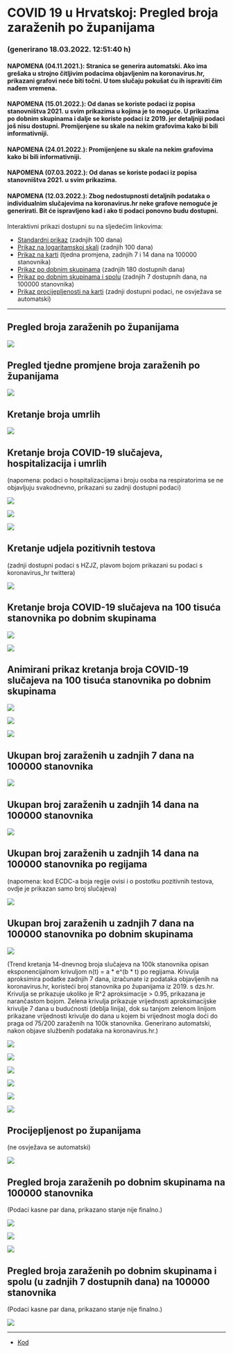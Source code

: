 # COVID 19 u Hrvatskoj: Pregled broja zaraženih po županijama

### (generirano 18.03.2022. 12:51:40 h)

#### NAPOMENA (04.11.2021.): Stranica se generira automatski. Ako ima grešaka u strojno čitljivim podacima objavljenim na koronavirus.hr, prikazani grafovi neće biti točni. U tom slučaju pokušat ću ih ispraviti čim nađem vremena.

#### NAPOMENA (15.01.2022.): Od danas se koriste podaci iz popisa stanovništva 2021. u svim prikazima u kojima je to moguće. U prikazima po dobnim skupinama i dalje se koriste podaci iz 2019. jer detaljniji podaci još nisu dostupni. Promijenjene su skale na nekim grafovima kako bi bili informativniji.

#### NAPOMENA (24.01.2022.): Promijenjene su skale na nekim grafovima kako bi bili informativniji.

#### NAPOMENA (07.03.2022.): Od danas se koriste podaci iz popisa stanovništva 2021. u svim prikazima.

#### NAPOMENA (12.03.2022.): Zbog nedostupnosti detaljnih podataka o individualnim slučajevima na koronavirus.hr neke grafove nemoguće je generirati. Bit će ispravljeno kad i ako ti podaci ponovno budu dostupni.

Interaktivni prikazi dostupni su na sljedećim linkovima:

- [Standardni prikaz](html/index.html) (zadnjih 100 dana)
- [Prikaz na logaritamskoj skali](html/index_log.html) (zadnjih 100 dana)
- [Prikaz na karti](html/index_map.html) (tjedna promjena, zadnjih 7 i 14 dana na 100000 stanovnika)
- [Prikaz po dobnim skupinama](html/index_per_age.html) (zadnjih 180 dostupnih dana)
- [Prikaz po dobnim skupinama i spolu](html/index_pyramid.html) (zadnjih 7 dostupnih dana, na 100000 stanovnika)
- [Prikaz procijepljenosti na karti](html/index_vaccination.html) (zadnji dostupni podaci, ne osvježava se automatski)

-----

## Pregled broja zaraženih po županijama

![](img/2022_03_17_line_plots.png)

## Pregled tjedne promjene broja zaraženih po županijama

![](img/2022_03_17_map.png)

## Kretanje broja umrlih

![](img/2022_03_17_deaths_shaded.png)

## Kretanje broja COVID-19 slučajeva, hospitalizacija i umrlih

(napomena: podaci o hospitalizacijama i broju osoba na respiratorima se ne objavljuju svakodnevno, prikazani su zadnji dostupni podaci)

![](img/2022_03_17_cases_hospitalisations_deaths.png)

![](img/2022_03_17_cases_hospitalisations_deaths_log.png)

![](img/2022_03_17_cases_hospitalisations_deaths_log_age.png)

## Kretanje udjela pozitivnih testova

(zadnji dostupni podaci s HZJZ, plavom bojom prikazani su podaci s koronavirus_hr twittera)

![](img/2022_03_17_percentage_positive_tests.png)

## Kretanje broja COVID-19 slučajeva na 100 tisuća stanovnika po dobnim skupinama

![](img/2022_03_17_cases_per_age_group_lines.png)

![](img/2022_03_17_cases_per_age_group_lines_log.png)

## Animirani prikaz kretanja broja COVID-19 slučajeva na 100 tisuća stanovnika po dobnim skupinama

![](img/2022_03_17anim_aug_1200.gif)

![](img/anim_cases_2022_03_17_vs_2020.gif)

![](img/2022_03_17all_counties_dots.png)

## Ukupan broj zaraženih u zadnjih 7 dana na 100000 stanovnika

![](img/2022_03_17_map_7_day_per_100k.png)

## Ukupan broj zaraženih u zadnjih 14 dana na 100000 stanovnika

![](img/2022_03_17_map_14_day_per_100k.png)

## Ukupan broj zaraženih u zadnjih 14 dana na 100000 stanovnika po regijama

(napomena: kod ECDC-a boja regije ovisi i o postotku pozitivnih testova, ovdje je prikazan samo broj slučajeva)

![](img/2022_03_17_map_14_day_per_100k_region.png)

## Ukupan broj zaraženih u zadnjih 7 dana na 100000 stanovnika po dobnim skupinama

![](img/2022_03_17_map_7_day_per_100k_age_groups.png)

(Trend kretanja 14-dnevnog broja slučajeva na 100k stanovnika opisan eksponencijalnom krivuljom n(t) = a * e^(b * t) po regijama. Krivulja aproksimira podatke zadnjih 7 dana, izračunate iz podataka objavljenih na koronavirus.hr, koristeći broj stanovnika po županijama iz 2019. s dzs.hr. Krivulja se prikazuje ukoliko je R^2 aproksimacije > 0.95, prikazana je narančastom bojom. Zelena krivulja prikazuje vrijednosti aproksimacijske krivulje 7 dana u budućnosti (deblja linija), dok su tanjom zelenom linijom prikazane vrijednosti krivulje do dana u kojem bi vrijednost mogla doći do praga od 75/200 zaraženih na 100k stanovnika. Generirano automatski, nakon objave službenih podataka na koronavirus.hr.)

![](img/2022_03_17_current_Jadranska_Hrvatska.png)

![](img/2022_03_17_current_Panonska_Hrvatska.png)

![](img/2022_03_17_current_Grad_Zagreb.png)

![](img/2022_03_17_current_Sjeverna_Hrvatska.png)

![](img/2022_03_17_current_Republika_Hrvatska.png)

![](img/2022_03_17_cases_hospitalisations_deaths_Republika_Hrvatska.png)

## Procijepljenost po županijama

(ne osvježava se automatski)

![](img/2022_03_17_vaccination.png)

## Pregled broja zaraženih po dobnim skupinama na 100000 stanovnika

(Podaci kasne par dana, prikazano stanje nije finalno.)

![](img/2022_03_17_per_age_group.png)

![](img/2022_03_17_per_age_group_all_0.png)

![](img/2022_03_17_per_age_group_all_1.png)

## Pregled broja zaraženih po dobnim skupinama i spolu (u zadnjih 7 dostupnih dana) na 100000 stanovnika

(Podaci kasne par dana, prikazano stanje nije finalno.)

![](img/2022_03_17_pyramid.png)

-----

- [Kod](https://github.com/ppalasek/covid_plots_croatia)

